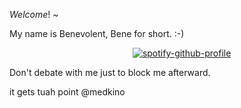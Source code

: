 *Welcome*! ~

My name is Benevolent, Bene for short. :-)

‎ ‎ ‎ ‎ ‎ ‎ ‎‎ ‎  ‎ ‎ ‎ ‎ ‎ ‎ ‎ ‎  ‎ ‎ ‎ ‎ ‎ ‎ ‎ ‎ ‎‎ ‎ ‎ ‎ ‎ ‎ ‎ ‎ ‎ ‎  ‎ ‎ ‎ ‎ ‎ ‎ ‎ ‎ ‎ ‎ ‎ ‎ ‎ ‎ ‎ ‎ [![spotify-github-profile](https://spotify-github-profile.kittinanx.com/api/view?uid=31omci325tgw2oph5qwegb5rhyna&cover_image=true&theme=novatorem&show_offline=false&background_color=000000&interchange=false&bar_color=8000ff&bar_color_cover=false)](https://github.com/kittinan/spotify-github-profile)

Don't debate with me just to block me afterward.

it gets tuah point @medkino
